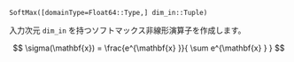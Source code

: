 `SoftMax([domainType=Float64::Type,] dim_in::Tuple)`

入力次元 `dim_in` を持つソフトマックス非線形演算子を作成します。

$$
\sigma(\mathbf{x}) = \frac{e^{\mathbf{x} }}{ \sum e^{\mathbf{x} } }
$$
